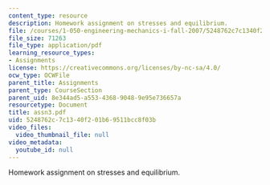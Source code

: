 ```yaml
---
content_type: resource
description: Homework assignment on stresses and equilibrium.
file: /courses/1-050-engineering-mechanics-i-fall-2007/5248762c7c1340f201b69511bcc8f03b_assn3.pdf
file_size: 71263
file_type: application/pdf
learning_resource_types:
- Assignments
license: https://creativecommons.org/licenses/by-nc-sa/4.0/
ocw_type: OCWFile
parent_title: Assignments
parent_type: CourseSection
parent_uid: 8e344ad5-a553-4368-9048-9e95e736657a
resourcetype: Document
title: assn3.pdf
uid: 5248762c-7c13-40f2-01b6-9511bcc8f03b
video_files:
  video_thumbnail_file: null
video_metadata:
  youtube_id: null
---
```

Homework assignment on stresses and equilibrium.